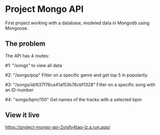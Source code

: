 # Project Mongo API

First project working with a database, modeled data in Mongodb using Mongoose. 

## The problem

The API has 4 routes:

#1: "/songs" to view all data

#2: "/songs/pop" Filter on a specific genre and get top 5 in popularity

#3: "/songs/id/637f76ca41af53b76cbf1328" Filter on a specific song with an ID-number

#4: "songs/bpm/150"  Get names of the tracks with a selected bpm

## View it live

https://project-mongo-api-2yjgfy4taq-lz.a.run.app/

